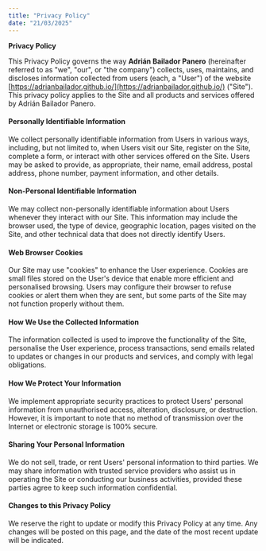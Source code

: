 ```yaml
---
title: "Privacy Policy"
date: "21/03/2025"
---
```


**Privacy Policy**

This Privacy Policy governs the way **Adrián Bailador Panero** (hereinafter referred to as "we", "our", or "the company") collects, uses, maintains, and discloses information collected from users (each, a "User") of the website [https://adrianbailador.github.io/](https://adrianbailador.github.io/) ("Site"). This privacy policy applies to the Site and all products and services offered by Adrián Bailador Panero.

#### Personally Identifiable Information
We collect personally identifiable information from Users in various ways, including, but not limited to, when Users visit our Site, register on the Site, complete a form, or interact with other services offered on the Site. Users may be asked to provide, as appropriate, their name, email address, postal address, phone number, payment information, and other details.

#### Non-Personal Identifiable Information
We may collect non-personally identifiable information about Users whenever they interact with our Site. This information may include the browser used, the type of device, geographic location, pages visited on the Site, and other technical data that does not directly identify Users.

#### Web Browser Cookies
Our Site may use "cookies" to enhance the User experience. Cookies are small files stored on the User's device that enable more efficient and personalised browsing. Users may configure their browser to refuse cookies or alert them when they are sent, but some parts of the Site may not function properly without them.

#### How We Use the Collected Information
The information collected is used to improve the functionality of the Site, personalise the User experience, process transactions, send emails related to updates or changes in our products and services, and comply with legal obligations.

#### How We Protect Your Information
We implement appropriate security practices to protect Users' personal information from unauthorised access, alteration, disclosure, or destruction. However, it is important to note that no method of transmission over the Internet or electronic storage is 100% secure.

#### Sharing Your Personal Information
We do not sell, trade, or rent Users' personal information to third parties. We may share information with trusted service providers who assist us in operating the Site or conducting our business activities, provided these parties agree to keep such information confidential.

#### Changes to this Privacy Policy
We reserve the right to update or modify this Privacy Policy at any time. Any changes will be posted on this page, and the date of the most recent update will be indicated.


